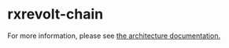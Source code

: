 # rxrevolt-chain

For more information, please see [the architecture documentation.](https://github.com/joshmorgan1000/rxrevolt-chain/blob/main/docs/ARCHITECTURE.md)